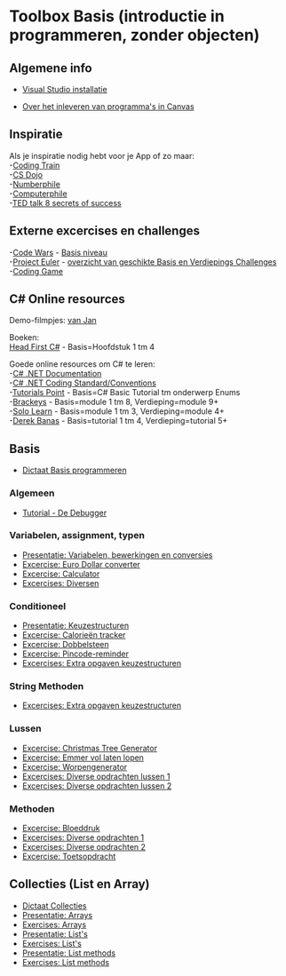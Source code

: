 # Toolbox Basis (introductie in programmeren, zonder objecten)


## Algemene info

+ [Visual Studio installatie](https://stasemsoft.github.io/softwarematerial/docs/process/infoVisualStudioInstallatie.pdf)

+ [Over het inleveren van programma's in Canvas](https://stasemsoft.github.io/softwarematerial/docs/process/infoInleverenProgrammas.pdf)

## Inspiratie
Als je inspiratie nodig hebt voor je App of zo maar:  
-[Coding Train](https://www.youtube.com/channel/UCvjgXvBlbQiydffZU7m1_aw)  
-[CS Dojo](https://www.youtube.com/channel/UCxX9wt5FWQUAAz4UrysqK9A)  
-[Numberphile](https://www.youtube.com/channel/UCoxcjq-8xIDTYp3uz647V5A)  
-[Computerphile](https://www.youtube.com/user/Computerphile)  
-[TED talk 8 secrets of success](https://www.ted.com/talks/richard_st_john_s_8_secrets_of_success?language=nl)  

## Externe excercises en challenges
-[Code Wars](https://www.codewars.com/) - [Basis niveau](https://www.codewars.com/kata/search/csharp?q=&r%5B%5D=-8&tags=Fundamentals&beta=false)  
-[Project Euler](https://projecteuler.net/) - [overzicht van geschikte Basis en Verdiepings Challenges](https://stasemsoft.github.io/softwarematerial/docs/basic/OIS11%20en%20OIS12%20-%20Project%20Euler%20challenges.pdf)  
-[Coding Game](https://www.codingame.com/)  

## C\# Online resources

Demo-filmpjes:
[van Jan](https://i872272core.venus.fhict.nl/)


Boeken:  
[Head First C#](https://www.oreilly.com/library/view/head-first-c/9781449358846/) - Basis=Hoofdstuk 1 tm 4

Goede online resources om C# te leren:  
-[C# .NET Documentation](https://docs.microsoft.com/en-us/dotnet/#pivot=docs&panel=getstarted)  
-[C# .NET Coding Standard/Conventions](https://github.com/ktaranov/naming-convention/blob/master/C%23%20Coding%20Standards%20and%20Naming%20Conventions.md)  
-[Tutorials Point](https://www.tutorialspoint.com/csharp/) - Basis=C# Basic Tutorial tm onderwerp Enums  
-[Brackeys](https://www.youtube.com/playlist?list=PLPV2KyIb3jR6ZkG8gZwJYSjnXxmfPAl51) - Basis=module 1 tm 8, Verdieping=module 9+  
-[Solo Learn](https://www.sololearn.com/Course/CSharp) - Basis=module 1 tm 3, Verdieping=module 4+  
-[Derek Banas](https://www.youtube.com/watch?v=0p0JLFZj2C8&list=PLGLfVvz_LVvRX6xK1oi0reKci6ignjdSa) - Basis=tutorial 1 tm 4, Verdieping=tutorial 5+  

## Basis

+ [Dictaat Basis programmeren](https://stasemsoft.github.io/softwarematerial/docs/basic/knowOis11dictaat.pdf)

### Algemeen

+ [Tutorial - De Debugger](https://stasemsoft.github.io/softwarematerial/docs/basic/debugger/Debugger.pdf)

### Variabelen, assignment, typen

+ [Presentatie: Variabelen, bewerkingen en conversies](https://stasemsoft.github.io/softwarematerial/docs/basic/var/Variabelen-bewerkingen-conversies.pptx)
+ [Excercise: Euro Dollar converter](https://stasemsoft.github.io/softwarematerial/docs/basic/var/Euro-Dollar-converter.pdf)
+ [Excercise: Calculator](https://stasemsoft.github.io/softwarematerial/docs/basic/var/VariabelenBewerkingenConversies.pdf)
+ [Excercises: Diversen](https://stasemsoft.github.io/softwarematerial/docs/basic/var/Extra-opgaven-variabelen.pdf)

### Conditioneel

+ [Presentatie: Keuzestructuren](https://stasemsoft.github.io/softwarematerial/docs/basic/conditioneel/Keuzestructuren.pptx)
+ [Excercise: Calorieën tracker](https://stasemsoft.github.io/softwarematerial/docs/basic/conditioneel/Calorieën.pdf)
+ [Excercise: Dobbelsteen](https://stasemsoft.github.io/softwarematerial/docs/basic/conditioneel/Dobbelsteen.pdf)
+ [Excercise: Pincode-reminder](https://stasemsoft.github.io/softwarematerial/docs/basic/conditioneel/Pincode-reminder.pdf)
+ [Excercises: Extra opgaven keuzestructuren](https://stasemsoft.github.io/softwarematerial/docs/basic/conditioneel/Extra-opgaven-keuzestructuren.pdf)

### String Methoden

+ [Excercises: Extra opgaven keuzestructuren](https://stasemsoft.github.io/softwarematerial/docs/basic/string%20methoden/Stringmethoden.pdf)

### Lussen

+ [Excercise: Christmas Tree Generator](https://git.fhict.nl/I872272/ProgrammingChallenges/blob/master/Challenges/Christmas%20Tree%20Generator/Christmas%20Tree%20Generator.pdf)
+ [Excercise: Emmer vol laten lopen](https://git.fhict.nl/I872272/ProgrammingChallenges/tree/master/Challenges/Emmer%20vol%20laten%20lopen)
+ [Excercise: Worpengenerator](https://stasemsoft.github.io/softwarematerial/docs/basic/lussen/Worpengenerator.pdf)
+ [Excercises: Diverse opdrachten lussen 1](https://stasemsoft.github.io/softwarematerial/docs/basic/lussen/Extra%20opgaven%20lussen.pdf)
+ [Excercises: Diverse opdrachten lussen 2](https://stasemsoft.github.io/softwarematerial/docs/basic/lussen/ExtraLussen.pdf)

### Methoden

+ [Excercise: Bloeddruk](https://stasemsoft.github.io/softwarematerial/docs/basic/methoden/Bloeddruk%20meten.pdf)  
+ [Excercises: Diverse opdrachten 1](https://stasemsoft.github.io/softwarematerial/docs/basic/methoden/Opdracht%20methodes%201.pdf)  
+ [Excercises: Diverse opdrachten 2](https://stasemsoft.github.io/softwarematerial/docs/basic/methoden/Opdracht%20methodes%202.pdf)  
+ [Excercise: Toetsopdracht](https://stasemsoft.github.io/softwarematerial/docs/basic/methoden/Toetsopdracht.pdf)  

## Collecties (List en Array)

+ [Dictaat Collecties](https://stasemsoft.github.io/softwarematerial/docs/basic/collecties/theorie_FUN12_DictaatCollecties.pdf)
+ [Presentatie: Arrays](https://stasemsoft.github.io/softwarematerial/docs/basic/collecties/theorie_FUN12_Arrays.pptx)
+ [Exercises: Arrays](https://stasemsoft.github.io/softwarematerial/docs/basic/collecties/exercises_FUN12_Arrays.pdf)
+ [Presentatie: List's](https://stasemsoft.github.io/softwarematerial/docs/basic/collecties/theorie_FUN12_Lists.pptx)
+ [Exercises: List's](https://stasemsoft.github.io/softwarematerial/docs/basic/collecties/exercises_FUN12Lists.pdf)
+ [Presentatie: List methods](https://stasemsoft.github.io/softwarematerial/docs/basic/collecties/theorie_FUN12_ListMethodes.pptx)
+ [Exercises: List methods](https://stasemsoft.github.io/softwarematerial/docs/basic/collecties/exercises_FUN12_ListMethodes.pdf)
